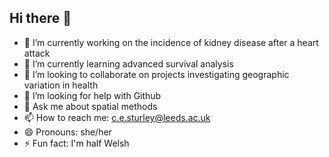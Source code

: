 ## Hi there 👋

<!--**CSturley/CSturley** is a ✨ _special_ ✨ repository because its `README.md` (this file) appears on your GitHub profile.-->

- 🔭 I’m currently working on the incidence of kidney disease after a heart attack 
- 🌱 I’m currently learning advanced survival analysis
- 👯 I’m looking to collaborate on projects investigating geographic variation in health 
- 🤔 I’m looking for help with Github
- 💬 Ask me about spatial methods
- 📫 How to reach me: c.e.sturley@leeds.ac.uk
- 😄 Pronouns: she/her
- ⚡ Fun fact: I'm half Welsh

